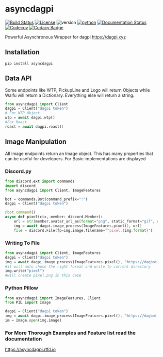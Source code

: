 # asyncdagpi

[![Build Status](https://travis-ci.com/Daggy1234/asyncdagpi.svg?branch=master)](https://travis-ci.com/Daggy1234/asyncdagpi) [![License](https://img.shields.io/github/license/daggy1234/asyncdagpi)](https://mit-license.org/) ![version](https://img.shields.io/pypi/v/asyncdagpi) [![python](https://img.shields.io/pypi/pyversions/asyncdagpi)](https://pypi.org/p/asyncdagpi) [![Documentation Status](https://readthedocs.org/projects/asyncdagpi/badge/?version=latest)](https://asyncdagpi.readthedocs.io/en/latest/?badge=latest) [![Codecov](https://img.shields.io/codecov/c/github/daggy1234/asyncdagpi?logo=codecov)](https://codecov.io/gh/daggy1234/asyncdagpi) [![Codacy Badge](https://app.codacy.com/project/badge/Grade/ad36f1ea6211444792e84f32a14326dd)](https://www.codacy.com/gh/Daggy1234/asyncdagpi/dashboard?utm_source=github.com&amp;utm_medium=referral&amp;utm_content=Daggy1234/asyncdagpi&amp;utm_campaign=Badge_Grade)

Powerful Asynchronous Wrapper for dagpi https://dagpi.xyz

## Installation


```shell script
pip install asyncdagpi
```

## Data API


Some endpoints like WTP, PickupLine and Logo will return Objects while Waifu will return a Dictionary. Everything else will return a string.
```python
from asyncdagpi import Client
dagpi = Client("dagpi token")
# For WTP Object
wtp = await dagpi.wtp()
#For Roast
roast = await dagpi.roast()
```

## Image Manipulation

All Image endpoints return an Image object. This has many properties that can be useful for developers. For Basic implementations are displayed

### Discord.py

```python
from discord.ext import commands
import discord
from asyncdagpi import Client, ImageFeatures

bot = commands.Bot(command_prefix="!")
dagpi = Client("dagpi token")

@bot.command()
async def pixel(ctx, member: discord.Member):
    url = str(member.avatar_url_as(format="png", static_format="gif", size=1024))
    img = await dagpi.image_process(ImageFeatures.pixel(), url)
    file = discord.File(fp=img.image,filename=f"pixel.{img.format}")

```

### Writing To File

```python
from asyncdagpi import Client, ImageFeatures
dagpi = Client("dagpi token")
img = await dagpi.image_process(ImageFeatures.pixel(), "https://dagbot-is.the-be.st/logo.png")
#it will auto chose the right format and write to current directory
img.write("pixel")
#will create pixel.png in this case
```
### Python Pillow
```python
from asyncdagpi import ImageFeatures, Client
from PIL import Image

dagpi = Client("dagpi token")
img = await dagpi.image_process(ImageFeatures.pixel(), "https://dagbot-is.the-be.st/logo.png")
im = Image.open(img.image)
```

### For More Thorough Examples and Feature list read the documentation

https://asyncdagpi.rtfd.io
